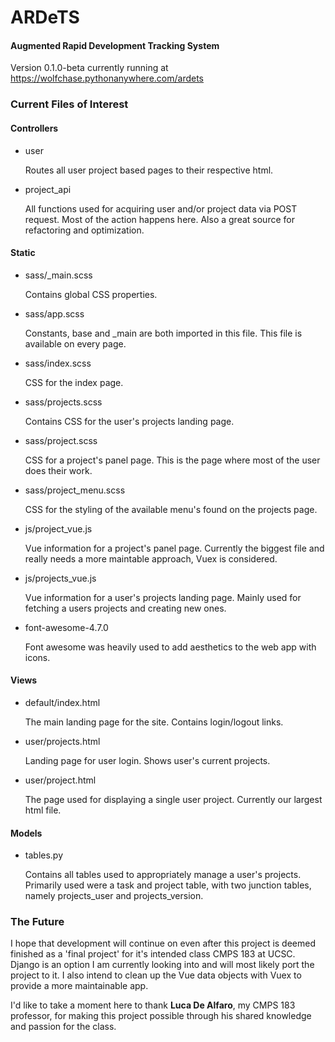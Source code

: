 # ARDeTS
#### Augmented Rapid Development Tracking System

Version 0.1.0-beta currently running at https://wolfchase.pythonanywhere.com/ardets

### Current Files of Interest

#### Controllers

- user

    Routes all user project based pages to their respective html.
    
- project_api

    All functions used for acquiring user and/or project data via POST request. Most of the
    action happens here. Also a great source for refactoring and optimization.
    
#### Static

- sass/_main.scss

    Contains global CSS properties.
    
- sass/app.scss

    Constants, base and _main are both imported in this file. This file is available on every
    page.
    
- sass/index.scss

    CSS for the index page.

- sass/projects.scss

    Contains CSS for the user's projects landing page.

- sass/project.scss

    CSS for a project's panel page. This is the page where most of the user does their work.

- sass/project_menu.scss

    CSS for the styling of the available menu's found on the projects page.
    
- js/project_vue.js

    Vue information for a project's panel page. Currently the biggest file and really needs a more
    maintable approach, Vuex is considered.
    
- js/projects_vue.js

    Vue information for a user's projects landing page. Mainly used for fetching a users projects
    and creating new ones.
    
- font-awesome-4.7.0

    Font awesome was heavily used to add aesthetics to the web app with icons.
    
#### Views

- default/index.html

    The main landing page for the site. Contains login/logout links.
    
- user/projects.html

    Landing page for user login. Shows user's current projects.
    
- user/project.html

    The page used for displaying a single user project. Currently our largest html file.
    
#### Models

- tables.py

    Contains all tables used to appropriately manage a user's projects. Primarily used were a task
    and project table, with two junction tables, namely projects_user and projects_version.
    
### The Future

I hope that development will continue on even after this project is deemed finished as a 'final project'
for it's intended class CMPS 183 at UCSC. Django is an option I am currently looking into and will most
likely port the project to it. I also intend to clean up the Vue data objects with Vuex to provide a
more maintainable app. 

I'd like to take a moment here to thank **Luca De Alfaro**, my CMPS 183 professor, for making this
project possible through his shared knowledge and passion for the class.
